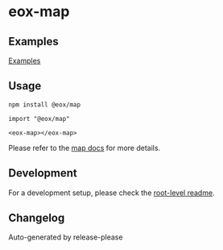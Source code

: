 # eox-map

## Examples

[Examples](https://eox-a.github.io/EOxElements/elements/map/examples/index.html)

## Usage

```
npm install @eox/map
```

```
import "@eox/map"

<eox-map></eox-map>
```

Please refer to the [map docs](https://eox-a.github.io/EOxElements/?path=/docs/elements-eox-map--docs) for more details.

## Development

For a development setup, please check the [root-level readme](../../README.md).

## Changelog

Auto-generated by release-please

